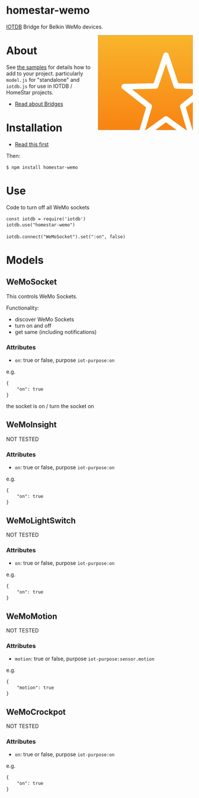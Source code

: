 # homestar-wemo
[IOTDB](https://github.com/dpjanes/node-iotdb) Bridge for Belkin WeMo devices.

<img src="https://raw.githubusercontent.com/dpjanes/iotdb-homestar/master/docs/HomeStar.png" align="right" />

# About

See <a href="samples/">the samples</a> for details how to add to your project.
particularly <code>model.js</code> for "standalone" and <code>iotdb.js</code>
for use in IOTDB / HomeStar projects.

* [Read about Bridges](https://github.com/dpjanes/node-iotdb/blob/master/docs/bridges.md)

# Installation

* [Read this first](https://github.com/dpjanes/node-iotdb/blob/master/docs/install.md)

Then:

    $ npm install homestar-wemo

# Use

Code to turn off all WeMo sockets

	const iotdb = require('iotdb')
    iotdb.use("homestar-wemo")

	iotdb.connect("WeMoSocket").set(":on", false)

# Models
## WeMoSocket

This controls WeMo Sockets.

Functionality:

* discover WeMo Sockets
* turn on and off
* get same (including notifications)

### Attributes

* <code>on</code>: true or false, purpose <code>iot-purpose:on</code>

e.g.

    {
        "on": true
    }

the socket is on / turn the socket on

## WeMoInsight

NOT TESTED

### Attributes

* <code>on</code>: true or false, purpose <code>iot-purpose:on</code>

e.g.

    {
        "on": true
    }

## WeMoLightSwitch

NOT TESTED

### Attributes

* <code>on</code>: true or false, purpose <code>iot-purpose:on</code>

e.g.

    {
        "on": true
    }

## WeMoMotion

NOT TESTED

### Attributes

* <code>motion</code>: true or false, purpose <code>iot-purpose:sensor.motion</code>

e.g.

    {
        "motion": true
    }

## WeMoCrockpot

NOT TESTED

### Attributes

* <code>on</code>: true or false, purpose <code>iot-purpose:on</code>

e.g.

    {
        "on": true
    }

